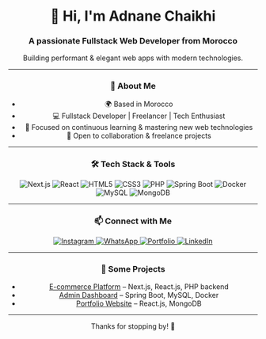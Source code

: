 <div align="center">

# 👋 Hi, I'm Adnane Chaikhi

### A passionate Fullstack Web Developer from Morocco  
Building performant & elegant web apps with modern technologies.

---

### 🚀 About Me
- 🌍 Based in Morocco  
- 💻 Fullstack Developer | Freelancer | Tech Enthusiast  
- 🎯 Focused on continuous learning & mastering new web technologies  
- 🤝 Open to collaboration & freelance projects  

---

### 🛠️ Tech Stack & Tools
<div>
  <img alt="Next.js" src="https://img.shields.io/badge/Next.js-000000?style=for-the-badge&logo=next.js&logoColor=white"/>
  <img alt="React" src="https://img.shields.io/badge/React-61DAFB?style=for-the-badge&logo=react&logoColor=black"/>
  <img alt="HTML5" src="https://img.shields.io/badge/HTML5-E34F26?style=for-the-badge&logo=html5&logoColor=white"/>
  <img alt="CSS3" src="https://img.shields.io/badge/CSS3-1572B6?style=for-the-badge&logo=css3&logoColor=white"/>
  <img alt="PHP" src="https://img.shields.io/badge/PHP-777BB4?style=for-the-badge&logo=php&logoColor=white"/>
  <img alt="Spring Boot" src="https://img.shields.io/badge/Spring_Boot-6DB33F?style=for-the-badge&logo=springboot&logoColor=white"/>
  <img alt="Docker" src="https://img.shields.io/badge/Docker-2496ED?style=for-the-badge&logo=docker&logoColor=white"/>
  <img alt="MySQL" src="https://img.shields.io/badge/MySQL-4479A1?style=for-the-badge&logo=mysql&logoColor=white"/>
  <img alt="MongoDB" src="https://img.shields.io/badge/MongoDB-47A248?style=for-the-badge&logo=mongodb&logoColor=white"/>
</div>

---

### 📫 Connect with Me  
<div>
  <a href="https://www.instagram.com/yourusername" target="_blank" rel="noreferrer">
    <img alt="Instagram" src="https://img.shields.io/badge/Instagram-E4405F?style=for-the-badge&logo=instagram&logoColor=white"/>
  </a>
  <a href="https://wa.me/yourphonenumber" target="_blank" rel="noreferrer">
    <img alt="WhatsApp" src="https://img.shields.io/badge/WhatsApp-25D366?style=for-the-badge&logo=whatsapp&logoColor=white"/>
  </a>
  <a href="https://yourportfolio.com" target="_blank" rel="noreferrer">
    <img alt="Portfolio" src="https://img.shields.io/badge/Portfolio-000000?style=for-the-badge&logo=about.me&logoColor=white"/>
  </a>
  <a href="https://www.linkedin.com/in/yourprofile" target="_blank" rel="noreferrer">
    <img alt="LinkedIn" src="https://img.shields.io/badge/LinkedIn-0A66C2?style=for-the-badge&logo=linkedin&logoColor=white"/>
  </a>
</div>

---

### 📂 Some Projects
- [E-commerce Platform](https://github.com/yourusername/project-one) – Next.js, React.js, PHP backend  
- [Admin Dashboard](https://github.com/yourusername/project-two) – Spring Boot, MySQL, Docker  
- [Portfolio Website](https://github.com/yourusername/project-three) – React.js, MongoDB

---

Thanks for stopping by! 🚀  
</div>
